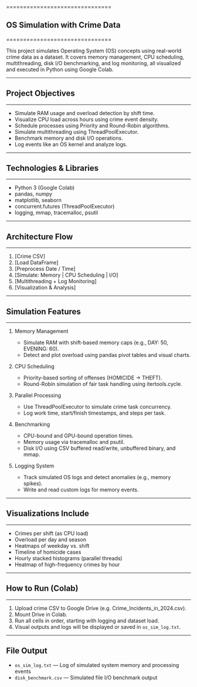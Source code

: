 ===============================
## OS Simulation with Crime Data
===============================

This project simulates Operating System (OS) concepts using real-world crime data as a dataset. It covers memory management, CPU scheduling, multithreading, disk I/O benchmarking, and log monitoring, all visualized and executed in Python using Google Colab.

---------------------------------
## Project Objectives
---------------------------------
- Simulate RAM usage and overload detection by shift time.
- Visualize CPU load across hours using crime event density.
- Schedule processes using Priority and Round-Robin algorithms.
- Simulate multithreading using ThreadPoolExecutor.
- Benchmark memory and disk I/O operations.
- Log events like an OS kernel and analyze logs.

---------------------------------
## Technologies & Libraries
---------------------------------
- Python 3 (Google Colab)
- pandas, numpy
- matplotlib, seaborn
- concurrent.futures (ThreadPoolExecutor)
- logging, mmap, tracemalloc, psutil

---------------------------------
## Architecture Flow
---------------------------------
1. [Crime CSV] 
2. [Load DataFrame]
3. [Preprocess Date / Time]
4. [Simulate: Memory | CPU Scheduling | I/O]
5. [Multithreading + Log Monitoring]
6. [Visualization & Analysis]

---------------------------------
## Simulation Features
---------------------------------

1. Memory Management
   - Simulate RAM with shift-based memory caps (e.g., DAY: 50, EVENING: 60).
   - Detect and plot overload using pandas pivot tables and visual charts.

2. CPU Scheduling
   - Priority-based sorting of offenses (HOMICIDE → THEFT).
   - Round-Robin simulation of fair task handling using itertools.cycle.

3. Parallel Processing
   - Use ThreadPoolExecutor to simulate crime task concurrency.
   - Log work time, start/finish timestamps, and steps per task.

4. Benchmarking
   - CPU-bound and GPU-bound operation times.
   - Memory usage via tracemalloc and psutil.
   - Disk I/O using CSV buffered read/write, unbuffered binary, and mmap.

5. Logging System
   - Track simulated OS logs and detect anomalies (e.g., memory spikes).
   - Write and read custom logs for memory events.

---------------------------------
## Visualizations Include
---------------------------------
- Crimes per shift (as CPU load)  
- Overload per day and season  
- Heatmaps of weekday vs. shift  
- Timeline of homicide cases  
- Hourly stacked histograms (parallel threads)  
- Heatmap of high-frequency crimes by hour  

---------------------------------
## How to Run (Colab)
---------------------------------
1. Upload crime CSV to Google Drive (e.g. Crime_Incidents_in_2024.csv).
2. Mount Drive in Colab.
3. Run all cells in order, starting with logging and dataset load.
4. Visual outputs and logs will be displayed or saved in `os_sim_log.txt`.

---------------------------------
File Output
---------------------------------
- `os_sim_log.txt` — Log of simulated system memory and processing events
- `disk_benchmark.csv` — Simulated file I/O benchmark output
